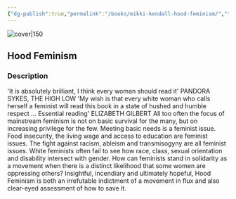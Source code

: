 ```yaml
---
{"dg-publish":true,"permalink":"/books/mikki-kendall-hood-feminism/","title":"\"Hood Feminism\"","tags":["feminism","politics"]}
---
```




![cover|150](http://books.google.com/books/content?id=kK7ODwAAQBAJ&printsec=frontcover&img=1&zoom=1&edge=curl&source=gbs_api)

## Hood Feminism

### Description

'It is absolutely brilliant, I think every woman should read it' PANDORA SYKES, THE HIGH LOW 'My wish is that every white woman who calls herself a feminist will read this book in a state of hushed and humble respect ... Essential reading' ELIZABETH GILBERT All too often the focus of mainstream feminism is not on basic survival for the many, but on increasing privilege for the few. Meeting basic needs is a feminist issue. Food insecurity, the living wage and access to education are feminist issues. The fight against racism, ableism and transmisogyny are all feminist issues. White feminists often fail to see how race, class, sexual orientation and disability intersect with gender. How can feminists stand in solidarity as a movement when there is a distinct likelihood that some women are oppressing others? Insightful, incendiary and ultimately hopeful, Hood Feminism is both an irrefutable indictment of a movement in flux and also clear-eyed assessment of how to save it.
```